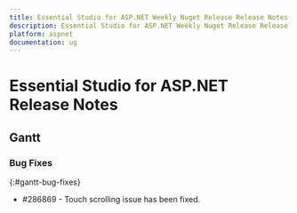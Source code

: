 ```yaml
---
title: Essential Studio for ASP.NET Weekly Nuget Release Release Notes  
description: Essential Studio for ASP.NET Weekly Nuget Release Release Notes  
platform: aspnet
documentation: ug
---
```


# Essential Studio for ASP.NET  Release Notes  

## Gantt

### Bug Fixes
{:#gantt-bug-fixes}

* \#286869 - Touch scrolling issue has been fixed.


